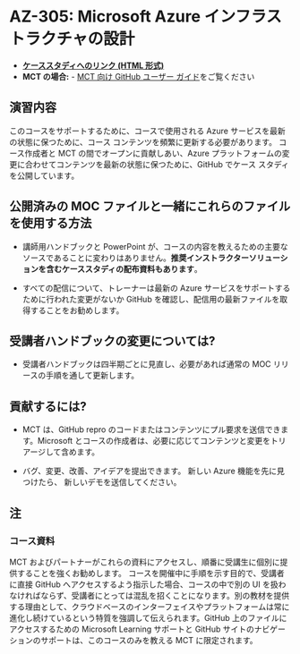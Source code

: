 ﻿# AZ-305: Microsoft Azure インフラストラクチャの設計

- **[ケーススタディへのリンク (HTML 形式)](https://microsoftlearning.github.io/AZ-305-DesigningMicrosoftAzureInfrastructureSolutions/)**
- **MCT の場合:** - [MCT 向け GitHub ユーザー ガイド](https://microsoftlearning.github.io/MCT-User-Guide-JA/)をご覧ください

## 演習内容

このコースをサポートするために、コースで使用される Azure サービスを最新の状態に保つために、コース コンテンツを頻繁に更新する必要があります。  コース作成者と MCT の間でオープンに貢献しあい、Azure プラットフォームの変更に合わせてコンテンツを最新の状態に保つために、GitHub でケース スタディを公開しています。

## 公開済みの MOC ファイルと一緒にこれらのファイルを使用する方法

- 講師用ハンドブックと PowerPoint が、コースの内容を教えるための主要なソースであることに変わりはありません。**推奨インストラクターソリューションを含むケーススタディの配布資料もあります**。 

- すべての配信について、トレーナーは最新の Azure サービスをサポートするために行われた変更がないか GitHub を確認し、配信用の最新ファイルを取得することをお勧めします。

## 受講者ハンドブックの変更については?

- 受講者ハンドブックは四半期ごとに見直し、必要があれば通常の MOC リリースの手順を通して更新します。

## 貢献するには?

- MCT は、GitHub repro のコードまたはコンテンツにプル要求を送信できます。Microsoft とコースの作成者は、必要に応じてコンテンツと変更をトリアージして含めます。

- バグ、変更、改善、アイデアを提出できます。  新しい Azure 機能を先に見つけたら、  新しいデモを送信してください。

## 注

### コース資料

MCT およびパートナーがこれらの資料にアクセスし、順番に受講生に個別に提供することを強くお勧めします。  コースを開催中に手順を示す目的で、受講者に直接 GitHub へアクセスするよう指示した場合、コースの中で別の UI を扱わなければならず、受講者にとっては混乱を招くことになります。別の教材を提供する理由として、クラウドベースのインターフェイスやプラットフォームは常に進化し続けているという特質を強調して伝えられます。GitHub 上のファイルにアクセスするための Microsoft Learning サポートと GitHub サイトのナビゲーションのサポートは、このコースのみを教える MCT に限定されます。
